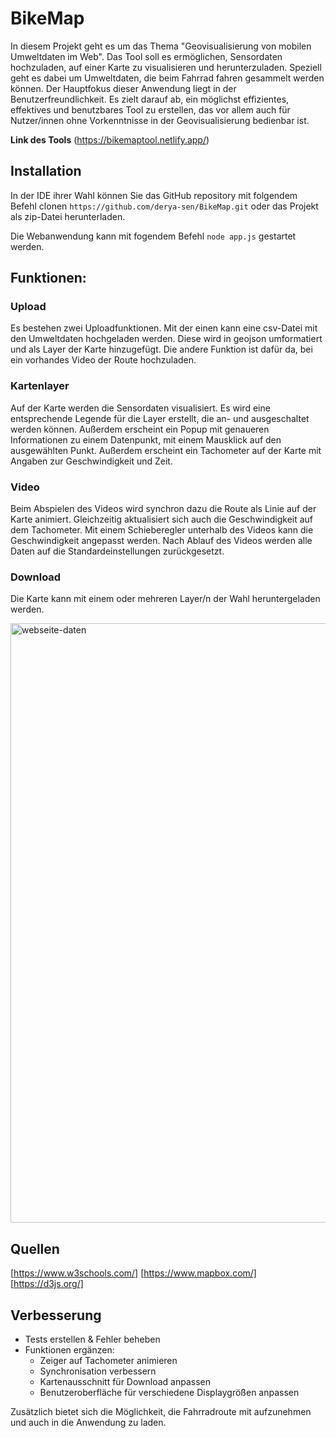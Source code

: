 # BikeMap

In diesem Projekt geht es um das Thema "Geovisualisierung von mobilen Umweltdaten im Web". Das Tool soll es ermöglichen, Sensordaten hochzuladen, auf einer Karte zu visualisieren und herunterzuladen. Speziell geht es dabei um Umweltdaten, die beim Fahrrad fahren gesammelt werden können. Der Hauptfokus dieser Anwendung liegt in der Benutzerfreundlichkeit. Es zielt darauf ab, ein möglichst effizientes, effektives und benutzbares Tool zu erstellen, das vor allem auch für Nutzer/innen ohne Vorkenntnisse in der Geovisualisierung bedienbar ist.

**Link des Tools**
(https://bikemaptool.netlify.app/)

## Installation 
In der IDE ihrer Wahl können Sie das GitHub repository mit folgendem Befehl clonen
`https://github.com/derya-sen/BikeMap.git`
oder das Projekt als zip-Datei herunterladen.

Die Webanwendung kann mit fogendem Befehl 
`node app.js`
gestartet werden.

## Funktionen:

### Upload
Es bestehen zwei Uploadfunktionen.
Mit der einen kann eine csv-Datei mit den Umweltdaten hochgeladen werden. Diese wird in geojson umformatiert und als Layer der Karte hinzugefügt.
Die andere Funktion ist dafür da, bei ein vorhandes Video der Route hochzuladen.

### Kartenlayer
Auf der Karte werden die Sensordaten visualisiert. Es wird eine entsprechende Legende für die Layer erstellt, die an- und ausgeschaltet werden können. Außerdem erscheint ein Popup mit genaueren Informationen zu einem Datenpunkt, mit einem Mausklick auf den ausgewählten Punkt.
Außerdem erscheint ein Tachometer auf der Karte mit Angaben zur Geschwindigkeit und Zeit.

### Video
Beim Abspielen des Videos wird synchron dazu die Route als Linie auf der Karte animiert. Gleichzeitig aktualisiert sich auch die Geschwindigkeit auf dem Tachometer. Mit einem Schieberegler unterhalb des Videos kann die Geschwindigkeit angepasst werden. Nach Ablauf des Videos werden alle Daten auf die Standardeinstellungen zurückgesetzt.

### Download
Die Karte kann mit einem oder mehreren Layer/n der Wahl heruntergeladen werden.

<img width="959" alt="webseite-daten" src="https://github.com/derya-sen/BikeMap/assets/82390935/5ccb98ea-fc97-4686-a12c-d7a452fb6d2d">



## Quellen
[https://www.w3schools.com/]
[https://www.mapbox.com/]
[https://d3js.org/]


## Verbesserung
- Tests erstellen & Fehler beheben
- Funktionen ergänzen:
    * Zeiger auf Tachometer animieren
    * Synchronisation verbessern
    * Kartenausschnitt für Download anpassen
    * Benutzeroberfläche für verschiedene Displaygrößen anpassen
  








Zusätzlich bietet sich die Möglichkeit, die Fahrradroute mit aufzunehmen und auch in die Anwendung zu laden. 
